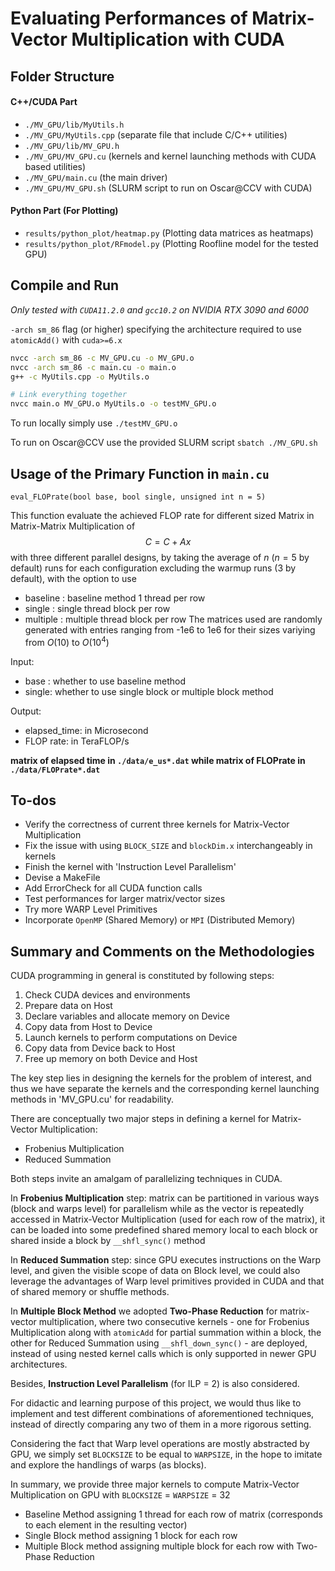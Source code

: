 # Evaluating Performances of Matrix-Vector Multiplication with CUDA

## Folder Structure
#### C++/CUDA Part
- `./MV_GPU/lib/MyUtils.h`
- `./MV_GPU/MyUtils.cpp` (separate file that include C/C++ utilities)
- `./MV_GPU/lib/MV_GPU.h`
- `./MV_GPU/MV_GPU.cu` (kernels and kernel launching methods with CUDA based utilities)
- `./MV_GPU/main.cu` (the main driver)
- `./MV_GPU/MV_GPU.sh` (SLURM script to run on Oscar@CCV with CUDA)

#### Python Part (For Plotting)
- `results/python_plot/heatmap.py` (Plotting data matrices as heatmaps)
- `results/python_plot/RFmodel.py` (Plotting Roofline model for the tested GPU)

## Compile and Run
*Only tested with `CUDA11.2.0` and `gcc10.2` on NVIDIA RTX 3090 and 6000*

`-arch sm_86` flag (or higher) specifying the architecture required to use `atomicAdd()` with `cuda>=6.x`


```bash
nvcc -arch sm_86 -c MV_GPU.cu -o MV_GPU.o
nvcc -arch sm_86 -c main.cu -o main.o
g++ -c MyUtils.cpp -o MyUtils.o

# Link everything together
nvcc main.o MV_GPU.o MyUtils.o -o testMV_GPU.o
```

To run locally simply use
`./testMV_GPU.o`

To run on Oscar@CCV use the provided SLURM script
`sbatch ./MV_GPU.sh`

## Usage of the Primary Function in `main.cu`
`eval_FLOPrate(bool base, bool single, unsigned int n = 5)`

This function evaluate the achieved FLOP rate for different sized Matrix in Matrix-Matrix Multiplication of $$C = C+ Ax$$ with three different parallel designs, by taking the average of $n$ ($n = 5$ by default) runs for each configuration excluding the warmup runs (3 by default), with the option to use 
- baseline  : baseline method 1 thread per row
- single    : single thread block per row
- multiple  : multiple thread block per row
The matrices used are randomly generated with entries ranging from -1e6 to 1e6 for their sizes variying from $O(10)$ to $O(10^4)$

Input:
- base  : whether to use baseline method
- single: whether to use single block or multiple block method

Output:
- elapsed_time: in Microsecond
- FLOP rate: in TeraFLOP/s


**matrix of elapsed time in `./data/e_us*.dat` while matrix of FLOPrate in `./data/FLOPrate*.dat`**

## To-dos
- Verify the correctness of current three kernels for Matrix-Vector Multiplication
- Fix the issue with using `BLOCK_SIZE` and `blockDim.x` interchangeably in kernels
- Finish the kernel with 'Instruction Level Parallelism' 
- Devise a MakeFile
- Add ErrorCheck for all CUDA function calls
- Test performances for larger matrix/vector sizes
- Try more WARP Level Primitives
- Incorporate `OpenMP` (Shared Memory) or `MPI` (Distributed Memory)


## Summary and Comments on the Methodologies
CUDA programming in general is constituted by following steps:
1. Check CUDA devices and environments
2. Prepare data on Host 
3. Declare variables and allocate memory on Device
4. Copy data from Host to Device
5. Launch kernels to perform computations on Device
6. Copy data from Device back to Host
7. Free up memory on both Device and Host

The key step lies in designing the kernels for the problem of interest, and thus we have separate the kernels and the corresponding kernel launching methods in 'MV_GPU.cu' for readability. 

There are conceptually two major steps in defining a kernel for Matrix-Vector Multiplication:
- Frobenius Multiplication
- Reduced Summation

Both steps invite an amalgam of parallelizing techniques in CUDA.

In **Frobenius Multiplication** step: matrix can be partitioned in various ways (block and warps level) for parallelism while as the vector is repeatedly accessed in Matrix-Vector Multiplication (used for each row of the matrix), it can be loaded into some predefined shared memory local to each block or shared inside a block by `__shfl_sync()` method

In **Reduced Summation** step: since GPU executes instructions on the Warp level, and given the visible scope of data on Block level, we could also leverage the advantages of Warp level primitives provided in CUDA and that of shared memory or shuffle methods.

In **Multiple Block Method** we adopted **Two-Phase Reduction** for matrix-vector multiplication, where two consecutive kernels - one for Frobenius Multiplication along with `atomicAdd` for partial summation within a block, the other for Reduced Summation using `__shfl_down_sync()` - are deployed, instead of using nested kernel calls which is only supported in newer GPU architectures.

Besides, **Instruction Level Parallelism** (for ILP = 2) is also considered.

For didactic and learning purpose of this project, we would thus like to implement and test different combinations of aforementioned techniques, instead of directly comparing any two of them in a more rigorous setting.

Considering the fact that Warp level operations are mostly abstracted by GPU, we simply set `BLOCKSIZE` to be equal to `WARPSIZE`, in the hope to imitate and explore the handlings of warps (as blocks).


In summary, we provide three major kernels to compute Matrix-Vector Multiplication on GPU with `BLOCKSIZE` = `WARPSIZE`  = 32

- Baseline Method assigning 1 thread for each row of matrix (corresponds to each element in the resulting vector)
- Single Block method assigning 1 block for each row 
- Multiple Block method assigning multiple block for each row with Two-Phase Reduction

